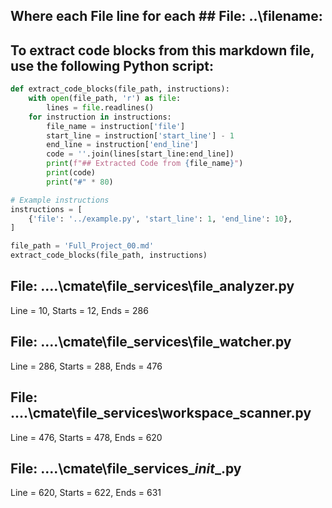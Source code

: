 ## Where each File line for each ## File: ..\filename: 

## To extract code blocks from this markdown file, use the following Python script:

```python
def extract_code_blocks(file_path, instructions):
    with open(file_path, 'r') as file:
        lines = file.readlines()
    for instruction in instructions:
        file_name = instruction['file']
        start_line = instruction['start_line'] - 1
        end_line = instruction['end_line']
        code = ''.join(lines[start_line:end_line])
        print(f"## Extracted Code from {file_name}")
        print(code)
        print("#" * 80)

# Example instructions
instructions = [
    {'file': '../example.py', 'start_line': 1, 'end_line': 10},
]

file_path = 'Full_Project_00.md'
extract_code_blocks(file_path, instructions)
```

## File: ..\..\cmate\file_services\file_analyzer.py
Line = 10, Starts = 12, Ends = 286

## File: ..\..\cmate\file_services\file_watcher.py
Line = 286, Starts = 288, Ends = 476

## File: ..\..\cmate\file_services\workspace_scanner.py
Line = 476, Starts = 478, Ends = 620

## File: ..\..\cmate\file_services\__init__.py
Line = 620, Starts = 622, Ends = 631

